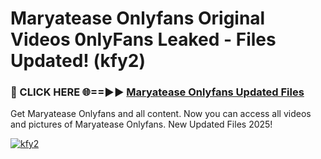 # Maryatease Onlyfans Original Videos 0nlyFans Leaked - Files Updated! (kfy2)

<h3>🔴 CLICK HERE 🌐==►► <a href="https://tinyurl.com/ehrbuxhb" rel="nofollow">Maryatease Onlyfans Updated Files</a></h3>

Get Maryatease Onlyfans and all content. Now you can access all videos and pictures of Maryatease Onlyfans. New Updated Files 2025!

[![kfy2](https://i.imgur.com/lVYEuWS.gif)](https://tinyurl.com/ehrbuxhb)
